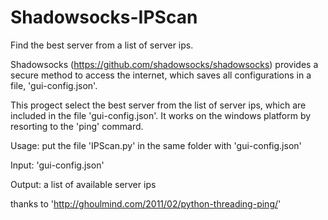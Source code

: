 # Shadowsocks-IPScan
Find the best server from a list of server ips.

Shadowsocks (https://github.com/shadowsocks/shadowsocks) provides a secure method to access the internet, which saves all configurations in a file, 'gui-config.json'.

This progect select the best server from the list of server ips, which are included in the file 'gui-config.json'. It works on the windows platform by resorting to the 'ping' commard.

Usage: put the file 'IPScan.py' in the same folder with 'gui-config.json'

Input: 'gui-config.json'

Output: a list of available server ips


thanks to 'http://ghoulmind.com/2011/02/python-threading-ping/'
